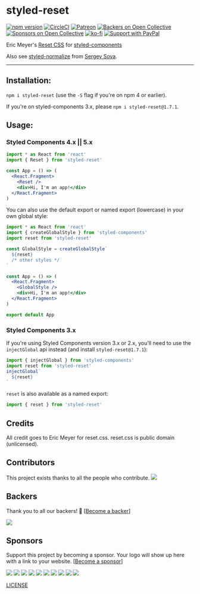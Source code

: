 # styled-reset

[![npm version](https://img.shields.io/npm/v/styled-reset.svg)](https://npm.im/styled-reset) [![CircleCI](https://circleci.com/gh/zacanger/styled-reset.svg?style=svg)](https://circleci.com/gh/zacanger/styled-reset) [![Patreon](https://img.shields.io/badge/patreon-donate-yellow.svg)](https://www.patreon.com/zacanger) [![Backers on Open Collective](https://opencollective.com/styled-reset/backers/badge.svg)](#backers) [![Sponsors on Open Collective](https://opencollective.com/styled-reset/sponsors/badge.svg)](#sponsors) [![ko-fi](https://img.shields.io/badge/donate-KoFi-yellow.svg)](https://ko-fi.com/U7U2110VB) [![Support with PayPal](https://img.shields.io/badge/paypal-donate-yellow.png)](https://paypal.me/zacanger)

Eric Meyer's [Reset CSS](https://meyerweb.com/eric/tools/css/reset/) for [styled-components](https://github.com/styled-components/styled-components)

Also see [styled-normalize](https://www.npmjs.com/package/styled-normalize) from [Sergey Sova](https://github.com/sergeysova).

--------

## Installation:

`npm i styled-reset` (use the `-S` flag if you're on npm 4 or earlier).

If you're on styled-components 3.x, please `npm i styled-reset@1.7.1`.

## Usage:

### Styled Components 4.x || 5.x

```jsx
import * as React from 'react'
import { Reset } from 'styled-reset'

const App = () => (
  <React.Fragment>
    <Reset />
    <div>Hi, I'm an app!</div>
  </React.Fragment>
)
```

You can also use the default export or named export (lowercase) in your own
global style:

```jsx
import * as React from 'react'
import { createGlobalStyle } from 'styled-components'
import reset from 'styled-reset'

const GlobalStyle = createGlobalStyle`
  ${reset}
  /* other styles */
`

const App = () => (
  <React.Fragment>
    <GlobalStyle />
    <div>Hi, I'm an app!</div>
  </React.Fragment>
)

export default App
```

### Styled Components 3.x

If you're using Styled Components version 3.x or 2.x, you'll need to use the
`injectGlobal` api instead (and install `styled-reset@1.7.1`):

```javascript
import { injectGlobal } from 'styled-components'
import reset from 'styled-reset'
injectGlobal`
  ${reset}
`
```

`reset` is also available as a named export:

```javascript
import { reset } from 'styled-reset'
```

## Credits

All credit goes to Eric Meyer for reset.css. reset.css is public domain (unlicensed).

## Contributors

This project exists thanks to all the people who contribute. 
<a href="https://github.com/zacanger/styled-reset/graphs/contributors"><img src="https://opencollective.com/styled-reset/contributors.svg?width=890&button=false" /></a>

## Backers

Thank you to all our backers! 🙏 [[Become a backer](https://opencollective.com/styled-reset#backer)]

<a href="https://opencollective.com/styled-reset#backers" target="_blank"><img src="https://opencollective.com/styled-reset/backers.svg?width=890"></a>

## Sponsors

Support this project by becoming a sponsor. Your logo will show up here with a link to your website. [[Become a sponsor](https://opencollective.com/styled-reset#sponsor)]

<a href="https://opencollective.com/styled-reset/sponsor/0/website" target="_blank"><img src="https://opencollective.com/styled-reset/sponsor/0/avatar.svg"></a>
<a href="https://opencollective.com/styled-reset/sponsor/1/website" target="_blank"><img src="https://opencollective.com/styled-reset/sponsor/1/avatar.svg"></a>
<a href="https://opencollective.com/styled-reset/sponsor/2/website" target="_blank"><img src="https://opencollective.com/styled-reset/sponsor/2/avatar.svg"></a>
<a href="https://opencollective.com/styled-reset/sponsor/3/website" target="_blank"><img src="https://opencollective.com/styled-reset/sponsor/3/avatar.svg"></a>
<a href="https://opencollective.com/styled-reset/sponsor/4/website" target="_blank"><img src="https://opencollective.com/styled-reset/sponsor/4/avatar.svg"></a>
<a href="https://opencollective.com/styled-reset/sponsor/5/website" target="_blank"><img src="https://opencollective.com/styled-reset/sponsor/5/avatar.svg"></a>
<a href="https://opencollective.com/styled-reset/sponsor/6/website" target="_blank"><img src="https://opencollective.com/styled-reset/sponsor/6/avatar.svg"></a>
<a href="https://opencollective.com/styled-reset/sponsor/7/website" target="_blank"><img src="https://opencollective.com/styled-reset/sponsor/7/avatar.svg"></a>
<a href="https://opencollective.com/styled-reset/sponsor/8/website" target="_blank"><img src="https://opencollective.com/styled-reset/sponsor/8/avatar.svg"></a>
<a href="https://opencollective.com/styled-reset/sponsor/9/website" target="_blank"><img src="https://opencollective.com/styled-reset/sponsor/9/avatar.svg"></a>

[LICENSE](./LICENSE.md)
